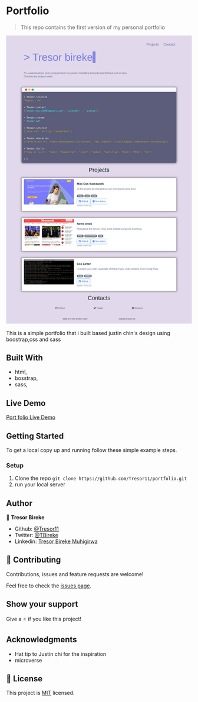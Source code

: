# Portfolio

> This repo contains the first version of my personal portfolio

![screenshot](./screencapture-127-0-0-1-5500-index-html-1583506993220.png)

This is a simple portfolio that i built based justin chin's design using boostrap,css and sass

## Built With

- html,
- bosstrap,
- sass,

## Live Demo

[Port folio Live Demo](https://tresor11.github.io/portfolio/)


## Getting Started


To get a local copy up and running follow these simple example steps.

### Setup
1. Clone the repo ``` git clone https://github.com/Tresor11/portfolio.git  ```
2. run your local server

## Author

👤 **Tresor Bireke**

- Github: [@Tresor11](https://github.com/Tresor11)
- Twitter: [@TBireke](https://twitter.com/TBireke)
- Linkedin: [Tresor Bireke Muhigirwa](https://www.linkedin.com/in/tr%C3%A9sor-bireke-3b7443188/
)

## 🤝 Contributing

Contributions, issues and feature requests are welcome!

Feel free to check the [issues page](issues/).

## Show your support

Give a ⭐️ if you like this project!

## Acknowledgments

- Hat tip to Justin chi for the inspiration
- microverse

## 📝 License

This project is [MIT](lic.url) licensed.
